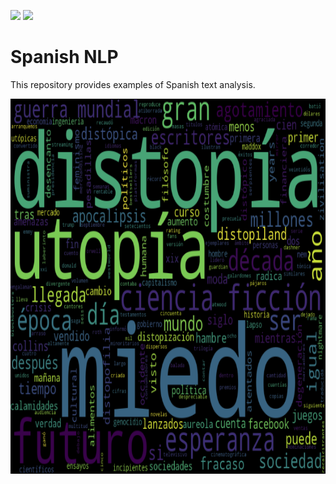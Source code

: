 <img src="https://img.shields.io/badge/Python-3766AB?style=flat-square&logo=Python&logoColor=white"/></a>
<img src="https://img.shields.io/apm/l/vim-mode"/></a>
# Spanish NLP
                                                                                               

This repository provides examples of Spanish text analysis.

<img src="./wordcloud.png" width="800px" height="600px" title="distopia"></img>
